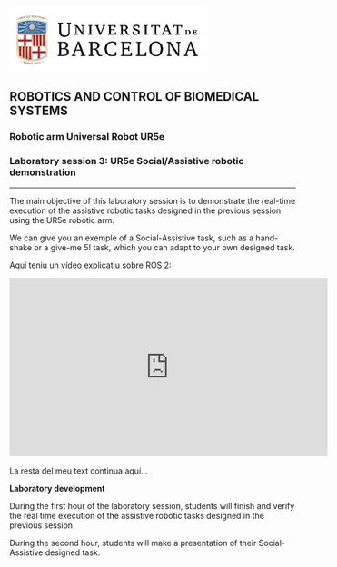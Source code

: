 ![University of Barcelona Logo](Images/Session3/figure1.png)

## ROBOTICS AND CONTROL OF BIOMEDICAL SYSTEMS
### Robotic arm Universal Robot UR5e
### Laboratory session 3: UR5e Social/Assistive robotic demonstration

---

The main objective of this laboratory session is to demonstrate the real-time execution of the assistive robotic tasks designed in the previous session using the UR5e robotic arm.

We can give you an exemple of a Social-Assistive task, such as a hand-shake or a give-me 5! task, which you can adapt to your own designed task.

<p>Aquí teniu un vídeo explicatiu sobre ROS 2:</p>

<iframe 
    width="560" 
    height="315" 
    src="https://youtu.be/uI1PVMG0rjg" 
    title="YouTube video player" 
    frameborder="0" 
    allow="accelerometer; autoplay; clipboard-write; encrypted-media; gyroscope; picture-in-picture; web-share" 
    allowfullscreen>
</iframe>

<p>La resta del meu text continua aquí...</p>


**Laboratory development**

During the first hour of the laboratory session, students will finish and verify the real time execution of the assistive robotic tasks designed in the previous session. 

During the second hour, students will make a presentation of their Social-Assistive designed task.